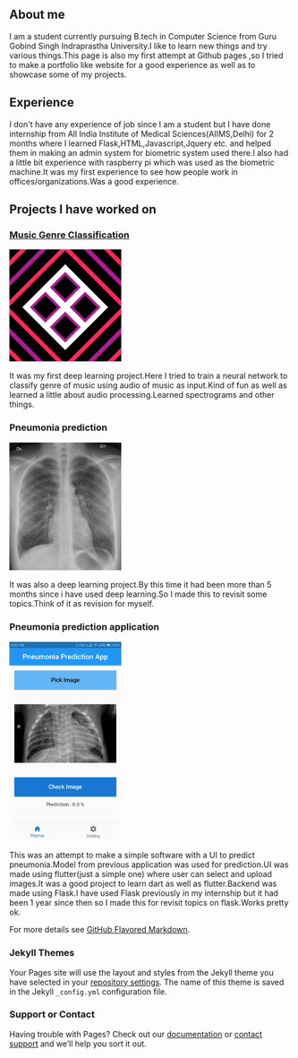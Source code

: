 ## About me

I am a student currently pursuing B.tech in Computer Science from Guru Gobind Singh Indraprastha University.I like to learn new things and try various things.This page is also my first attempt at Github pages ,so I tried to make a portfolio like website for a good experience as well as to showcase some of my projects.

## Experience

I don't have any experience of job since I am a student but I have done internship from All India Institute of Medical Sciences(AIIMS,Delhi) for 2 months where I learned Flask,HTML,Javascript,Jquery etc. and helped them in making an admin system for biometric system used there.I also had a little bit experience with raspberry pi which was used as the biometric machine.It was my first experience to see how people work in offices/organizations.Was a good experience.

## Projects I have worked on

### [Music Genre Classification](https://sumeshp99.github.io/music-genre-classification-with-cnn/)

<img src="music_photo.png" alt="drawing" width="200"/>

It was my first deep learning project.Here I tried to train a neural network to classify genre of music using audio of music as input.Kind of fun as well as learned a little about audio processing.Learned spectrograms and other things.

### Pneumonia prediction

<img src="xray_image.jpg" alt="drawing" width="200"/>

It was also a deep learning project.By this time it had been more than 5 months since i have used deep learning.So I made this to revisit some topics.Think of it as revision for myself.

### Pneumonia prediction application

<img src="pneu_pred_app_image.png" alt="drawing" width="200"/>

This was an attempt to make a simple software with a UI to predict pneumonia.Model from previous application was used for prediction.UI was made using flutter(just a simple one) where user can select and upload images.It was a good project to learn dart as well as flutter.Backend was made using Flask.I have used Flask previously in my internship but it had been 1 year since then so I made this for revisit topics on flask.Works pretty ok.

For more details see [GitHub Flavored Markdown](https://guides.github.com/features/mastering-markdown/).

### Jekyll Themes

Your Pages site will use the layout and styles from the Jekyll theme you have selected in your [repository settings](https://github.com/sumeshp99/portfoliomaybe/settings/pages). The name of this theme is saved in the Jekyll `_config.yml` configuration file.

### Support or Contact

Having trouble with Pages? Check out our [documentation](https://docs.github.com/categories/github-pages-basics/) or [contact support](https://support.github.com/contact) and we’ll help you sort it out.
